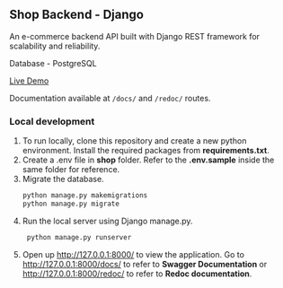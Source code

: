 ## Shop Backend - Django

An e-commerce backend API built with Django REST framework for scalability and reliability.

Database - PostgreSQL

[Live Demo](https://django-shop-backend.herokuapp.com/)

Documentation available at `/docs/` and `/redoc/` routes.

### Local development

1. To run locally, clone this repository and create a new python environment. Install the required packages from **requirements.txt**.
2. Create a .env file in **shop** folder. Refer to the **.env.sample** inside the same folder for reference.
3. Migrate the database.
   ```sh
   python manage.py makemigrations
   python manage.py migrate
   ```
4. Run the local server using Django manage.py.
   ```sh
    python manage.py runserver
   ```
5. Open up http://127.0.0.1:8000/ to view the application.
   Go to http://127.0.0.1:8000/docs/ to refer to **Swagger Documentation** or http://127.0.0.1:8000/redoc/ to refer to **Redoc documentation**.
